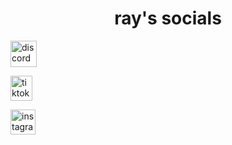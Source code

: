 <html>
<body>
 
<h1 align="center">ray's socials</h1>

<a href="https://discord.com/invite/brb"><img src="https://user-images.githubusercontent.com/109817205/180494826-38052d82-665e-46c1-81e9-f4110fbed838.png" alt="discord" style="width:42px;height:42px;"></a>

 <a href="https://tiktok.com/@xray2rich"><img src="https://user-images.githubusercontent.com/109817205/180494995-ef56a3a0-f4be-45ae-8be4-12cb1dcca347.png" alt="tiktok" style="width:35px;height:40px;"></a>

<a href="https://instagram.com/rczxy"><img src="https://user-images.githubusercontent.com/109817205/180495692-f133dff9-36f5-4e00-a1fb-09d4a3b6b797.png" alt="instagram" style="width:40px;height:40px;"></a>

</body>
</html>

